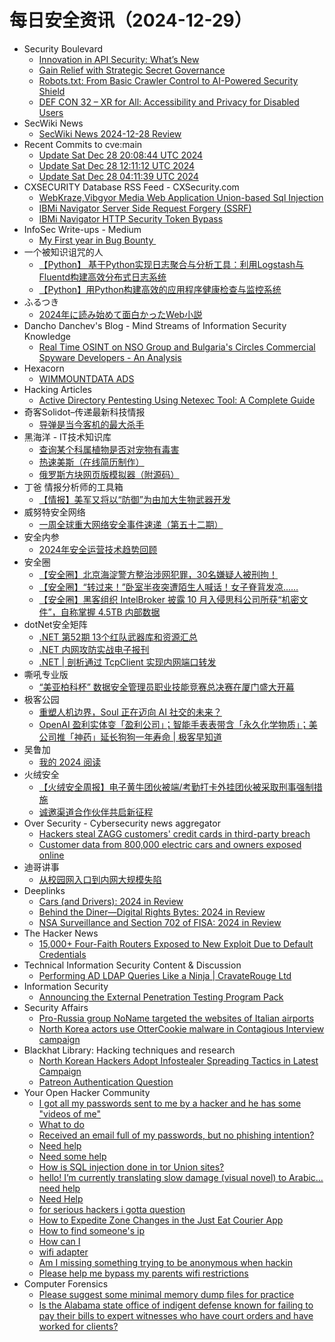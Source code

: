 # 每日安全资讯（2024-12-29）

- Security Boulevard
  - [Innovation in API Security: What’s New](https://securityboulevard.com/2024/12/innovation-in-api-security-whats-new/)
  - [Gain Relief with Strategic Secret Governance](https://securityboulevard.com/2024/12/gain-relief-with-strategic-secret-governance/)
  - [Robots.txt: From Basic Crawler Control to AI-Powered Security Shield](https://securityboulevard.com/2024/12/robots-txt-from-basic-crawler-control-to-ai-powered-security-shield/)
  - [DEF CON 32 – XR for All: Accessibility and Privacy for Disabled Users](https://securityboulevard.com/2024/12/def-con-32-xr-for-all-accessibility-and-privacy-for-disabled-users/)
- SecWiki News
  - [SecWiki News 2024-12-28 Review](http://www.sec-wiki.com/?2024-12-28)
- Recent Commits to cve:main
  - [Update Sat Dec 28 20:08:44 UTC 2024](https://github.com/trickest/cve/commit/3bfc76f36e7d9fa2a4d593a28fd580acbcf29f7b)
  - [Update Sat Dec 28 12:11:12 UTC 2024](https://github.com/trickest/cve/commit/cb03c1a653f8f1a2c6b7c21d2f70fb47ea17b9b8)
  - [Update Sat Dec 28 04:11:39 UTC 2024](https://github.com/trickest/cve/commit/df631e3fb66e744aea3578f28611a9f5425e17dd)
- CXSECURITY Database RSS Feed - CXSecurity.com
  - [WebKraze,Vibgyor Media Web Application Union-based Sql Injection](https://cxsecurity.com/issue/WLB-2024120029)
  - [IBMi Navigator Server Side Request Forgery (SSRF)](https://cxsecurity.com/issue/WLB-2024120028)
  - [IBMi Navigator HTTP Security Token Bypass](https://cxsecurity.com/issue/WLB-2024120027)
- InfoSec Write-ups - Medium
  - [My First year in Bug Bounty ‍](https://infosecwriteups.com/my-first-year-in-bug-bounty-10994de47849?source=rss----7b722bfd1b8d---4)
- 一个被知识诅咒的人
  - [【Python】 基于Python实现日志聚合与分析工具：利用Logstash与Fluentd构建高效分布式日志系统](https://blog.csdn.net/nokiaguy/article/details/144787856)
  - [【Python】用Python构建高效的应用程序健康检查与监控系统](https://blog.csdn.net/nokiaguy/article/details/144787846)
- ふるつき
  - [2024年に読み始めて面白かったWeb小説](https://furutsuki.hatenablog.com/entry/2024/12/28/190330)
- Dancho Danchev's Blog - Mind Streams of Information Security Knowledge
  - [Real Time OSINT on NSO Group and Bulgaria's Circles Commercial Spyware Developers - An Analysis](https://ddanchev.blogspot.com/2024/12/real-time-osint-on-nso-group-and.html)
- Hexacorn
  - [WIMMOUNTDATA ADS](https://www.hexacorn.com/blog/2024/12/28/wimmountdata-ads/)
- Hacking Articles
  - [Active Directory Pentesting Using Netexec Tool: A Complete Guide](https://www.hackingarticles.in/active-directory-pentesting-using-netexec-tool-a-complete-guide/)
- 奇客Solidot–传递最新科技情报
  - [导弹是当今客机的最大杀手](https://www.solidot.org/story?sid=80176)
- 黑海洋 - IT技术知识库
  - [查询某个科属植物是否对宠物有毒害](https://www.upx8.com/4617)
  - [热速美斯（在线简历制作）](https://www.upx8.com/4616)
  - [俄罗斯方块网页版模拟器（附源码）](https://www.upx8.com/4614)
- 丁爸 情报分析师的工具箱
  - [【情报】美军又将以“防御”为由加大生物武器开发](https://mp.weixin.qq.com/s?__biz=MzI2MTE0NTE3Mw==&mid=2651148318&idx=1&sn=506a191ab6d6c1884480137f2b3b516c&chksm=f1af2724c6d8ae320376cc42aeb64c96a13ddd2028dab0220fc1eeb066bd7cc754e8862ba614&scene=58&subscene=0#rd)
- 威努特安全网络
  - [一周全球重大网络安全事件速递（第五十二期）](https://mp.weixin.qq.com/s?__biz=MzAwNTgyODU3NQ==&mid=2651130070&idx=1&sn=950d386dc641dc9aef663422fcc2b694&chksm=80e71266b7909b707614a20f2b1eeec4a86d19a11040e861bb1bf7df26e4d6c8b01171fdfbfe&scene=58&subscene=0#rd)
- 安全内参
  - [2024年安全运营技术趋势回顾](https://mp.weixin.qq.com/s?__biz=MzI4NDY2MDMwMw==&mid=2247513370&idx=1&sn=21077de47c6a41dfb39fdb209448e15d&chksm=ebfaf23adc8d7b2c5b0d66b705a0e908d813fdda4beffadf12256146a5e693d45730a359ac53&scene=58&subscene=0#rd)
- 安全圈
  - [【安全圈】北京海淀警方整治涉网犯罪，30名嫌疑人被刑拘！](https://mp.weixin.qq.com/s?__biz=MzIzMzE4NDU1OQ==&mid=2652066981&idx=1&sn=fefa232a736950bafdab48e687cb5344&chksm=f36e78e5c419f1f365e2a0c53500e1b4499b99d8dd29b7426a64145e688c8ddfa865ef2eac77&scene=58&subscene=0#rd)
  - [【安全圈】“转过来！”卧室半夜突遭陌生人喊话！女子脊背发凉……](https://mp.weixin.qq.com/s?__biz=MzIzMzE4NDU1OQ==&mid=2652066981&idx=2&sn=47003a1577024c605c968465c4124b08&chksm=f36e78e5c419f1f306e533f061b2b795502160cbfac1cac6f14e0cb7fbc2059023dcbc1113e1&scene=58&subscene=0#rd)
  - [【安全圈】黑客组织 IntelBroker 披露 10 月入侵思科公司所获“机密文件”，自称掌握 4.5TB 内部数据](https://mp.weixin.qq.com/s?__biz=MzIzMzE4NDU1OQ==&mid=2652066981&idx=3&sn=6130a0ca79f1c6a766695274487f0c50&chksm=f36e78e5c419f1f3f92e0e1abd132815494c51a1896edc9016b47bbc5e6e5f797f5ceda15b93&scene=58&subscene=0#rd)
- dotNet安全矩阵
  - [.NET 第52期 13个红队武器库和资源汇总](https://mp.weixin.qq.com/s?__biz=MzUyOTc3NTQ5MA==&mid=2247497781&idx=1&sn=dce91a8dd37f37c52b490d60a66aa7f1&chksm=fa5956d8cd2edfcec74008783af9f1c99a7f3517cf5751d7c463e42df074c3e2d294c9ed7f70&scene=58&subscene=0#rd)
  - [.NET 内网攻防实战电子报刊](https://mp.weixin.qq.com/s?__biz=MzUyOTc3NTQ5MA==&mid=2247497781&idx=2&sn=69880d37b88382b65ac2d4bdaa0689b1&chksm=fa5956d8cd2edfce4499108c49c43fab6701bcd88ce662838c9fdc26a5b5ea31c337f29b5802&scene=58&subscene=0#rd)
  - [.NET | 剖析通过 TcpClient 实现内网端口转发](https://mp.weixin.qq.com/s?__biz=MzUyOTc3NTQ5MA==&mid=2247497781&idx=3&sn=43e78470db7033736e9e07477a1c49e2&chksm=fa5956d8cd2edfce36afbef4df1a02014d4d91cf8331115f24ce33e7c3731e3ef2870f2a4dd6&scene=58&subscene=0#rd)
- 嘶吼专业版
  - [“美亚柏科杯” 数据安全管理员职业技能竞赛总决赛在厦门盛大开幕](https://mp.weixin.qq.com/s?__biz=MzI0MDY1MDU4MQ==&mid=2247580514&idx=1&sn=ebb5ae0a5627e887022ae1d5a8dc55c0&chksm=e9146b58de63e24e2a58329a92abcb6a2d3f76a93938d5f5402620d9700ae9c34088609f8267&scene=58&subscene=0#rd)
- 极客公园
  - [重塑人机边界，Soul 正在迈向 AI 社交的未来？](https://mp.weixin.qq.com/s?__biz=MTMwNDMwODQ0MQ==&mid=2653070989&idx=1&sn=97ad2453c730bf813c2d7e48e7249b5e&chksm=7e57db3b4920522d7abf35ab47f488526eb09a2cc7322464085ac65b7004b875d8e2a679ff9c&scene=58&subscene=0#rd)
  - [OpenAI 盈利实体变「盈利公司」；智能手表表带含「永久化学物质」；美公司推「神药」延长狗狗一年寿命 | 极客早知道](https://mp.weixin.qq.com/s?__biz=MTMwNDMwODQ0MQ==&mid=2653070988&idx=1&sn=18e19ade67cbba99b989cced5a6c46bb&chksm=7e57db3a4920522c60de1b606c1d4aaa774e1a9dfd723524e49a85665440412af973b92757f3&scene=58&subscene=0#rd)
- 吴鲁加
  - [我的 2024 阅读](https://mp.weixin.qq.com/s?__biz=Mzg5NDY4ODM1MA==&mid=2247485100&idx=1&sn=f3490083bff1b48b5a570ee3a55fcbad&chksm=c01a8b9df76d028bb92f957f32a14ec53d5c512aaaca6b958837e3ac0e81c401d2c6e04f963a&scene=58&subscene=0#rd)
- 火绒安全
  - [【火绒安全周报】电子黄牛团伙被端/考勤打卡外挂团伙被采取刑事强制措施](https://mp.weixin.qq.com/s?__biz=MzI3NjYzMDM1Mg==&mid=2247521278&idx=1&sn=1f0d6e1cf3fc681827ec412c98eb0ad7&chksm=eb704dc1dc07c4d771cc56b5d18621ecead2decd2142499d1bbb0a6a835808c72dbc2e42757c&scene=58&subscene=0#rd)
  - [诚邀渠道合作伙伴共启新征程](https://mp.weixin.qq.com/s?__biz=MzI3NjYzMDM1Mg==&mid=2247521278&idx=2&sn=cc6d101d734d236f1dcda731c1f4df2f&chksm=eb704dc1dc07c4d72a5f4d55533834fca60887b083464e985e9c151c474dcd1e6cfdcc4a00fa&scene=58&subscene=0#rd)
- Over Security - Cybersecurity news aggregator
  - [Hackers steal ZAGG customers' credit cards in third-party breach](https://www.bleepingcomputer.com/news/security/hackers-steal-zagg-customers-credit-cards-in-third-party-breach/)
  - [Customer data from 800,000 electric cars and owners exposed online](https://www.bleepingcomputer.com/news/security/customer-data-from-800-000-electric-cars-and-owners-exposed-online/)
- 迪哥讲事
  - [从校园网入口到内网大规模失陷](https://mp.weixin.qq.com/s?__biz=MzIzMTIzNTM0MA==&mid=2247496696&idx=1&sn=3c34df76ea643bf92afc1aa6c102fd50&chksm=e8a5f99bdfd2708d705fd02486c4cdaa0944a497163d7ed6862723a94e006d829cc9defbc1fc&scene=58&subscene=0#rd)
- Deeplinks
  - [Cars (and Drivers): 2024 in Review](https://www.eff.org/deeplinks/2024/12/cars-and-drivers-2024-year-review)
  - [Behind the Diner—Digital Rights Bytes: 2024 in Review](https://www.eff.org/deeplinks/2024/12/behind-diner-digital-rights-bytes-2024-year-review)
  - [NSA Surveillance and Section 702 of FISA: 2024 in Review](https://www.eff.org/deeplinks/2024/11/nsa-surveillance-and-section-702-fisa-2024-year-review)
- The Hacker News
  - [15,000+ Four-Faith Routers Exposed to New Exploit Due to Default Credentials](https://thehackernews.com/2024/12/15000-four-faith-routers-exposed-to-new.html)
- Technical Information Security Content & Discussion
  - [Performing AD LDAP Queries Like a Ninja | CravateRouge Ltd](https://www.reddit.com/r/netsec/comments/1hnywkl/performing_ad_ldap_queries_like_a_ninja/)
- Information Security
  - [Announcing the External Penetration Testing Program Pack](https://www.reddit.com/r/Information_Security/comments/1hnt5jg/announcing_the_external_penetration_testing/)
- Security Affairs
  - [Pro-Russia group NoName targeted the websites of Italian airports](https://securityaffairs.com/172395/security/pro-russia-group-noname057-targets-italian-airports.html)
  - [North Korea actors use OtterCookie malware in Contagious Interview campaign](https://securityaffairs.com/172382/malware/north-korea-linked-actors-using-ottercookie-backdoor.html)
- Blackhat Library: Hacking techniques and research
  - [North Korean Hackers Adopt Infostealer Spreading Tactics in Latest Campaign](https://www.reddit.com/r/blackhat/comments/1ho6x6o/north_korean_hackers_adopt_infostealer_spreading/)
  - [Patreon Authentication Question](https://www.reddit.com/r/blackhat/comments/1hoc9yp/patreon_authentication_question/)
- Your Open Hacker Community
  - [I got all my passwords sent to me by a hacker and he has some "videos of me"](https://www.reddit.com/r/HowToHack/comments/1ho9nx1/i_got_all_my_passwords_sent_to_me_by_a_hacker_and/)
  - [What to do](https://www.reddit.com/r/HowToHack/comments/1hoejni/what_to_do/)
  - [Received an email full of my passwords, but no phishing intention?](https://www.reddit.com/r/HowToHack/comments/1hoeib5/received_an_email_full_of_my_passwords_but_no/)
  - [Need help](https://www.reddit.com/r/HowToHack/comments/1hoh48k/need_help/)
  - [Need some help](https://www.reddit.com/r/HowToHack/comments/1hogqmm/need_some_help/)
  - [How is SQL injection done in tor Union sites?](https://www.reddit.com/r/HowToHack/comments/1ho5qw3/how_is_sql_injection_done_in_tor_union_sites/)
  - [hello! I’m currently translating slow damage (visual novel) to Arabic…need help](https://www.reddit.com/r/HowToHack/comments/1ho66uy/hello_im_currently_translating_slow_damage_visual/)
  - [Need Help](https://www.reddit.com/r/HowToHack/comments/1ho96ty/need_help/)
  - [for serious hackers i gotta question](https://www.reddit.com/r/HowToHack/comments/1ho7o1q/for_serious_hackers_i_gotta_question/)
  - [How to Expedite Zone Changes in the Just Eat Courier App](https://www.reddit.com/r/HowToHack/comments/1hnuoc3/how_to_expedite_zone_changes_in_the_just_eat/)
  - [How to find someone's ip](https://www.reddit.com/r/HowToHack/comments/1ho3517/how_to_find_someones_ip/)
  - [How can I](https://www.reddit.com/r/HowToHack/comments/1ho2elv/how_can_i/)
  - [wifi adapter](https://www.reddit.com/r/HowToHack/comments/1hnyt6f/wifi_adapter/)
  - [Am I missing something trying to be anonymous when hackin](https://www.reddit.com/r/HowToHack/comments/1hnvl7z/am_i_missing_something_trying_to_be_anonymous/)
  - [Please help me bypass my parents wifi restrictions](https://www.reddit.com/r/HowToHack/comments/1hntrrn/please_help_me_bypass_my_parents_wifi_restrictions/)
- Computer Forensics
  - [Please suggest some minimal memory dump files for practice](https://www.reddit.com/r/computerforensics/comments/1ho8duh/please_suggest_some_minimal_memory_dump_files_for/)
  - [Is the Alabama state office of indigent defense known for failing to pay their bills to expert witnesses who have court orders and have worked for clients?](https://www.reddit.com/r/computerforensics/comments/1hnvbd1/is_the_alabama_state_office_of_indigent_defense/)
